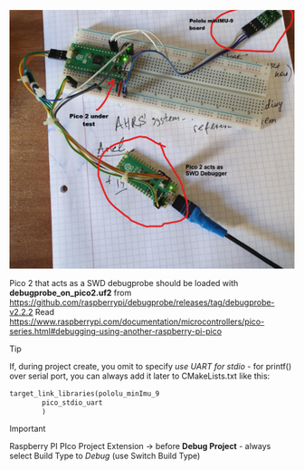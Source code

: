 
![My debug setup](images/pico_pololu_minIMU-9_setup.png)

Pico 2 that acts as a SWD debugprobe should be loaded with **debugprobe_on_pico2.uf2** from https://github.com/raspberrypi/debugprobe/releases/tag/debugprobe-v2.2.2
Read https://www.raspberrypi.com/documentation/microcontrollers/pico-series.html#debugging-using-another-raspberry-pi-pico


>[!TIP]
> If, during project create, you omit to specify *use UART for stdio* - for printf() over serial port,
>  you can always add it later to CMakeLists.txt like this:
```
target_link_libraries(pololu_minImu_9
        pico_stdio_uart
        )
```

>[!IMPORTANT]
>Raspberry PI PIco Project Extension -> before **Debug Project** - always select Build Type to *Debug* (use Switch Build Type)
